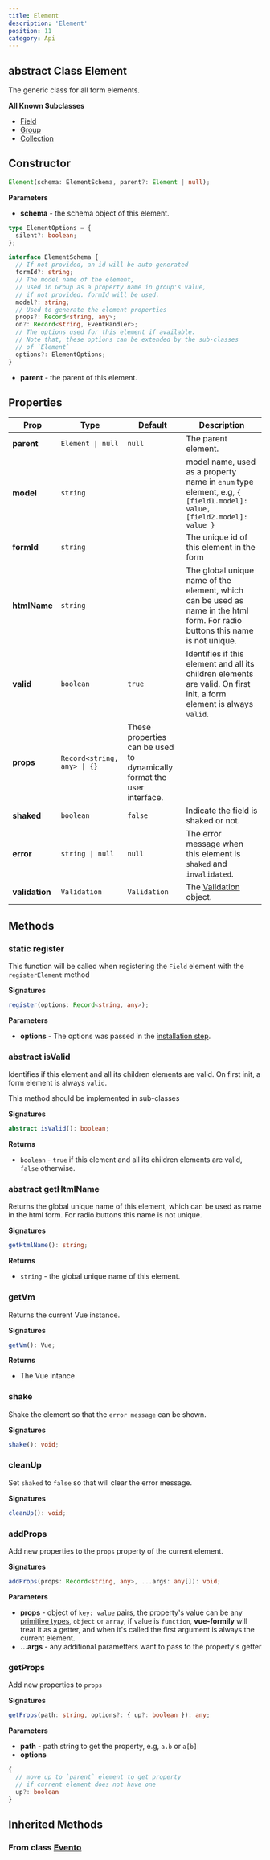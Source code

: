 ```yaml
---
title: Element
description: 'Element'
position: 11
category: Api
---
```


## abstract Class Element
<tree :items="[
  { text: 'Evento', url: '/api/evento' },
  { text: 'Objeto', url: '/api/objeto' },
  { text: 'Element' }
]"></tree>

The generic class for all form elements.

**All Known Subclasses**
- [Field](/api/field)
- [Group](/api/group)
- [Collection](/api/collection)

## Constructor
```typescript
Element(schema: ElementSchema, parent?: Element | null);
```

**Parameters**
- **schema** - the schema object of this element. 
```typescript
type ElementOptions = {
  silent?: boolean;
};

interface ElementSchema {
  // If not provided, an id will be auto generated
  formId?: string;
  // The model name of the element,
  // used in Group as a property name in group's value,
  // if not provided. formId will be used.
  model?: string;
  // Used to generate the element properties
  props?: Record<string, any>;
  on?: Record<string, EventHandler>;
  // The options used for this element if available.
  // Note that, these options can be extended by the sub-classes
  // of `Element`
  options?: ElementOptions;
}
```
- **parent** - the parent of this element.

## Properties
| Prop | Type | Default | Description |
| ---- | ---- | ---------------- | ----------- |
| **parent** <prop-infos readonly></prop-infos> | `Element \| null` | `null` | The parent element. |
| **model** <prop-infos readonly></prop-infos> | `string` | | model name, used as a property name in `enum` type element, e.g, `{ [field1.model]: value, [field2.model]: value }` |
| **formId** <prop-infos readonly></prop-infos> | `string` | | The unique id of this element in the form |
| **htmlName** <prop-infos readonly></prop-infos> | `string` | | The global unique name of the element, which can be used as name in the html form. For radio buttons this name is not unique. |
| **valid** <prop-infos readonly></prop-infos> | `boolean` | `true` | Identifies if this element and all its children elements are valid. <alert> On first init, a form element is always `valid`. </alert> |
| **props** | `Record<string, any> \| {}` | These properties can be used to dynamically format the user interface. |
| **shaked** | `boolean`  | `false` | Indicate the field is shaked or not. |
| **error** <prop-infos readonly></prop-infos> | `string \| null`  | `null` | The error message when this element is `shaked` and `invalidated`. |
| **validation** <prop-infos readonly></prop-infos> | `Validation` | `Validation` | The [Validation](/api/validation) object. |

## Methods
### static register
This function will be called when registering the `Field` element with the `registerElement` method

**Signatures**
```typescript
register(options: Record<string, any>);
```

**Parameters**
- **options** - The options was passed in the [installation step](/getting%20started/setup#options).

### abstract isValid
Identifies if this element and all its children elements are valid. On first init, a form element is always `valid`.

<alert type="warning">
This method should be implemented in sub-classes
</alert>

**Signatures**
```typescript
abstract isValid(): boolean;
```

**Returns**
- `boolean` - `true` if this element and all its children elements are valid, `false` otherwise.

### abstract getHtmlName
Returns the global unique name of this element, which can be used as name in the html form. For radio buttons this name is not unique.

**Signatures**
```typescript
getHtmlName(): string;
```

**Returns**
- `string` - the global unique name of this element.

### getVm
Returns the current Vue instance.

**Signatures**
```typescript
getVm(): Vue;
```

**Returns**
- The Vue intance

### shake
Shake the element so that the `error message` can be shown.

**Signatures**
```typescript
shake(): void;
```

### cleanUp
Set `shaked` to `false` so that will clear the error message.

**Signatures**
```typescript
cleanUp(): void;
```

### addProps
Add new properties to the `props` property of the current element.

**Signatures**
```typescript
addProps(props: Record<string, any>, ...args: any[]): void;
```

**Parameters**
- **props** - object of `key: value` pairs, the property's value can be any [primitive types](https://developer.mozilla.org/en-US/docs/Glossary/Primitive), `object` or `array`, if value is `function`, **vue-formily** will treat it as a getter, and when it's called the first argument is always the current element.
- **...args** - any additional parametters want to pass to the property's getter

### getProps
Add new properties to `props`

**Signatures**
```typescript
getProps(path: string, options?: { up?: boolean }): any;
```

**Parameters**
- **path** - path string to get the property, e.g, `a.b` or `a[b]`
- **options**
```typescript
{
  // move up to `parent` element to get property 
  // if current element does not have one
  up?: boolean
}
```

## Inherited Methods
### From class [Evento](/api/evento)
<InheritedMethods name="evento"></InheritedMethods>

